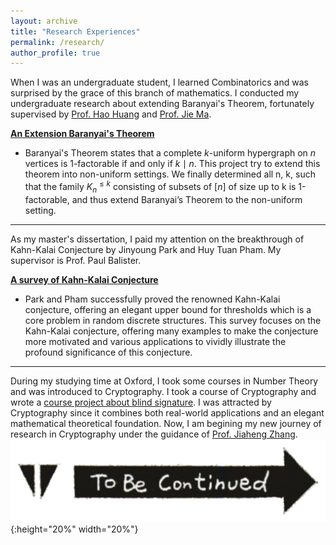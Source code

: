 ```yaml
---
layout: archive
title: "Research Experiences"
permalink: /research/
author_profile: true
---
```


When I was an undergraduate student, I learned Combinatorics and was surprised by the grace of this branch of mathematics. I conducted my undergraduate research about extending Baranyai's Theorem, fortunately supervised by [Prof. Hao Huang](https://blog.nus.edu.sg/huanghao/) and [Prof. Jie Ma](http://staff.ustc.edu.cn/~jiema/).    

**[An Extension Baranyai's Theorem](https://arxiv.org/pdf/2207.00277.pdf)**  

- Baranyai's Theorem states that a complete $k$-uniform hypergraph on $n$ vertices is $1$-factorable if and only if $k\mid n$. This project try to extend this theorem into non-uniform settings. We finally determined all n, k, such that the family $K_n^{\le k}$ consisting of subsets of $[n]$ of size up to k is 1-factorable, and thus extend Baranyai’s Theorem to the non-uniform setting.  

***

As my master's dissertation, I paid my attention on the breakthrough of Kahn-Kalai Conjecture by Jinyoung Park and Huy Tuan Pham. My supervisor is Prof. Paul Balister.  

**[A survey of Kahn-Kalai Conjecture](https://github.com/Jinye-He/Jinye-He.github.io/blob/master/assets/dissertation.pdf)**

- Park and Pham successfully proved the renowned Kahn-Kalai conjecture, offering an elegant upper bound for thresholds which is a core problem in random discrete structures. This survey focuses on the Kahn-Kalai conjecture, offering many examples to make the conjecture more motivated and various applications to vividly illustrate the profound significance of this conjecture.

***

During my studying time at Oxford, I took some courses in Number Theory and was introduced to Cryptography. I took a course of Cryptography and wrote a [course project about blind signature](https://github.com/Jinye-He/Jinye-He.github.io/blob/master/assets/mini-project.pdf). I was attracted by Cryptography since it combines both real-world applications and an elegant mathematical theoretical foundation. Now, I am begining my new journey of research in Cryptography under the guidance of [Prof. Jiaheng Zhang](https://zjhzjh123.github.io/).  
![continue](../images/continue.png#pic_right){:height="20%" width="20%"}
